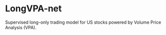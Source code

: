 # LongVPA-net
Supervised long-only trading model for US stocks powered by Volume Price Analysis (VPA).
